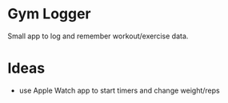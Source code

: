 # Gym Logger
Small app to log and remember workout/exercise data.

# Ideas
* use Apple Watch app to start timers and change weight/reps
